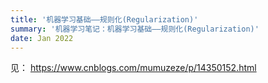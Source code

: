 ```yaml
---
title: '机器学习基础——规则化(Regularization)'
summary: '机器学习笔记：机器学习基础——规则化(Regularization)'
date: Jan 2022
---
```

见： https://www.cnblogs.com/mumuzeze/p/14350152.html
